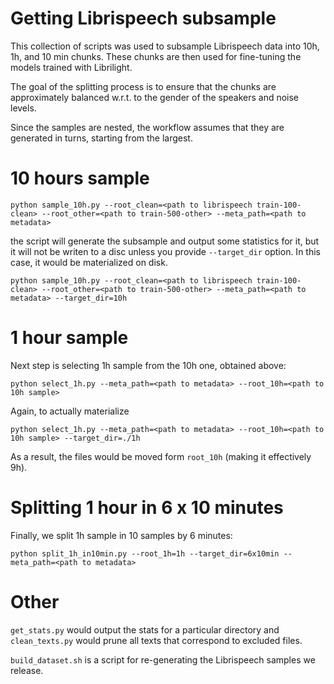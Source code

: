 # Getting Librispeech subsample

This collection of scripts was used to subsample Librispeech data into 10h, 1h, and 10 min chunks. 
These chunks are then used for fine-tuning the models trained with Librilight.

The goal of the splitting process is to ensure that the chunks are approximately balanced w.r.t. 
to the gender of the speakers and noise levels.

Since the samples are nested, the workflow assumes that they are generated in turns, starting from the largest.

# 10 hours sample
```
python sample_10h.py --root_clean=<path to librispeech train-100-clean> --root_other=<path to train-500-other> --meta_path=<path to metadata>
```
the script will generate the subsample and output some statistics for it, but it will not be writen to a disc unless
you provide `--target_dir` option. In this case, it would be materialized on disk.
```
python sample_10h.py --root_clean=<path to librispeech train-100-clean> --root_other=<path to train-500-other> --meta_path=<path to metadata> --target_dir=10h
```

# 1 hour sample
Next step is selecting 1h sample from the 10h one, obtained above:
```
python select_1h.py --meta_path=<path to metadata> --root_10h=<path to 10h sample>
```
Again, to actually materialize
```
python select_1h.py --meta_path=<path to metadata> --root_10h=<path to 10h sample> --target_dir=./1h
```
As a result, the files would be moved form `root_10h` (making it effectively 9h).

# Splitting 1 hour in 6 x 10 minutes
Finally, we split 1h sample in 10 samples by 6 minutes:
```
python split_1h_in10min.py --root_1h=1h --target_dir=6x10min --meta_path=<path to metadata>
```

# Other
`get_stats.py` would output the stats for a particular directory and `clean_texts.py` would prune all texts that correspond to excluded files.

`build_dataset.sh` is a script for re-generating the Librispeech samples we release.
